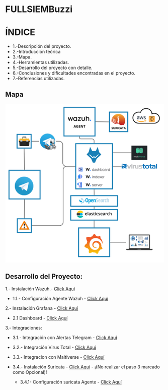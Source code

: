 # FULLSIEMBuzzi


# ÍNDICE

- 1.-Descripción del proyecto.
- 2.-Introducción teórica
- 3.-Mapa.
- 4.-Herramientas utilizadas.
- 5.-Desarrollo del proyecto con detalle.
- 6.-Conclusiones y dificultades encontradas en el proyecto.
- 7.-Referencias utilizadas.

## Mapa


![mapa](/img/map.png)


## Desarrollo del Proyecto:

   1.- Instalación Wazuh.- [Click Aquí](https://documentation.wazuh.com/current/installation-guide/index.html)

   - 1.1.- Configuración Agente Wazuh - [Click Aquí](https://documentation.wazuh.com/current/installation-guide/wazuh-agent/index.html)
 

   2.- Instalación Grafana - [Click Aquí](Guia/conf-grafana)
   
   - 2.1 Dashboard - [Click Aquí](Guia/conf-grafana)
     
   3.- Integraciones:

   - 3.1.- Integración con Alertas Telegram - [Click Aquí](Guia/conf-telegram.md)

   - 3.2.- Integración Virus Total - [Click Aquí](https://documentation.wazuh.com/current/user-manual/capabilities/malware-detection/virus-total-integration.html)
   - 3.3.- Integracion con Maltiverse - [Click Aquí](https://documentation.wazuh.com/current/user-manual/manager/manual-integration.html#maltiverse)
   - 3.4.- Instalación Suricata - [Click Aquí](https://github.com/Scosrom/Suricata-Telegram/blob/main/README.md)  - ¡(No realizar el paso 3 marcado como Opcional)!

      - 3.4.1- Configuración suricata Agente - [Click Aquí](Guia/conf-suricata.md)
